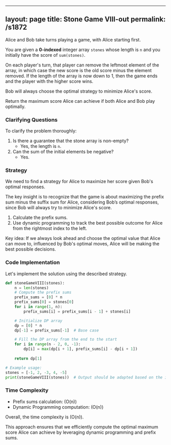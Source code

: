 
---
layout: page
title:  Stone Game VIII-out
permalink: /s1872
---

Alice and Bob take turns playing a game, with Alice starting first.

You are given a **0-indexed** integer array `stones` whose length is `n` and you initially have the score of `sum(stones)`.

On each player's turn, that player can remove the leftmost element of the array, in which case the new score is the old score minus the element removed. If the length of the array is now down to 1, then the game ends and the player with the higher score wins.

Bob will always choose the optimal strategy to minimize Alice's score.

Return the maximum score Alice can achieve if both Alice and Bob play optimally.

### Clarifying Questions
To clarify the problem thoroughly:
1. Is there a guarantee that the stone array is non-empty?
   - Yes, the length is `n`.
2. Can the sum of the initial elements be negative?
   - Yes.

### Strategy
We need to find a strategy for Alice to maximize her score given Bob's optimal responses.

The key insight is to recognize that the game is about maximizing the prefix sum minus the suffix sum for Alice, considering Bob’s optimal responses, since Bob will always try to minimize Alice's score.

1. Calculate the prefix sums.
2. Use dynamic programming to track the best possible outcome for Alice from the rightmost index to the left.

Key idea: If we always look ahead and choose the optimal value that Alice can move to, influenced by Bob's optimal moves, Alice will be making the best possible decisions.

### Code Implementation
Let's implement the solution using the described strategy.

```python
def stoneGameVIII(stones):
    n = len(stones)
    # Compute the prefix sums
    prefix_sums = [0] * n
    prefix_sums[0] = stones[0]
    for i in range(1, n):
        prefix_sums[i] = prefix_sums[i - 1] + stones[i]

    # Initialize DP array
    dp = [0] * n
    dp[-1] = prefix_sums[-1]  # Base case

    # Fill the DP array from the end to the start
    for i in range(n - 2, 0, -1):
        dp[i] = max(dp[i + 1], prefix_sums[i] - dp[i + 1])
        
    return dp[1]

# Example usage:
stones = [-1, 2, -3, 4, -5]
print(stoneGameVIII(stones))  # Output should be adapted based on the input provided
```

### Time Complexity
- Prefix sums calculation: \(O(n)\)
- Dynamic Programming computation: \(O(n)\)

Overall, the time complexity is \(O(n)\).

This approach ensures that we efficiently compute the optimal maximum score Alice can achieve by leveraging dynamic programming and prefix sums.
